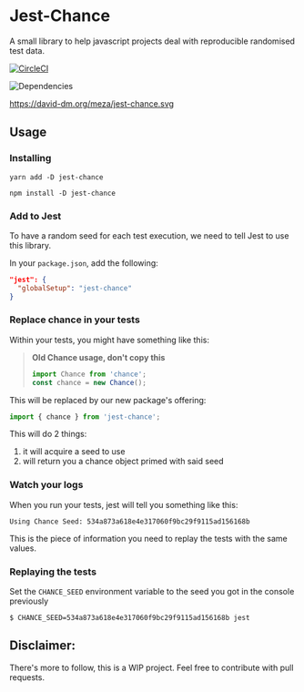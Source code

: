 # Jest-Chance
A small library to help javascript projects deal with reproducible randomised test data.

[![CircleCI](https://circleci.com/gh/meza/jest-chance.svg?style=svg&circle-token=b69bc39aa5d08e174ecf97e2c0004078d639c3b0)](https://circleci.com/gh/meza/jest-chance)

![Dependencies](https://david-dm.org/meza/jest-chance.svg)

https://david-dm.org/meza/jest-chance.svg

## Usage

### Installing
```
yarn add -D jest-chance
```

```
npm install -D jest-chance
```

### Add to Jest
To have a random seed for each test execution, we need to tell Jest to use this library.

In your `package.json`, add the following:
```json
"jest": {
  "globalSetup": "jest-chance"
}
```

### Replace chance in your tests
Within your tests, you might have something like this:
>**Old Chance usage, don't copy this**
>```js 
>import Chance from 'chance';
>const chance = new Chance();
>```

This will be replaced by our new package's offering:

```js
import { chance } from 'jest-chance'; 
```

This will do 2 things:
  1. it will acquire a seed to use
  2. will return you a chance object primed with said seed
  
### Watch your logs
When you run your tests, jest will tell you something like this:
```
Using Chance Seed: 534a873a618e4e317060f9bc29f9115ad156168b
```

This is the piece of information you need to replay the tests with the same values.

### Replaying the tests
Set the `CHANCE_SEED` environment variable to the seed you got in the console previously
```
$ CHANCE_SEED=534a873a618e4e317060f9bc29f9115ad156168b jest
```

## Disclaimer:
There's more to follow, this is a WIP project. Feel free to contribute with pull requests.
